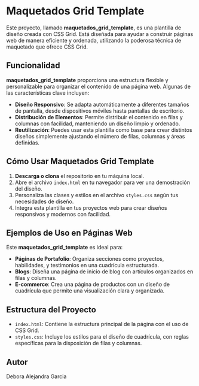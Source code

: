 # Maquetados Grid Template

Este proyecto, llamado **maquetados_grid_template**, es una plantilla de diseño creada con CSS Grid. Está diseñada para ayudar a construir páginas web de manera eficiente y ordenada, utilizando la poderosa técnica de maquetado que ofrece CSS Grid.

## Funcionalidad

**maquetados_grid_template** proporciona una estructura flexible y personalizable para organizar el contenido de una página web. Algunas de las características clave incluyen:

- **Diseño Responsivo**: Se adapta automáticamente a diferentes tamaños de pantalla, desde dispositivos móviles hasta pantallas de escritorio.
- **Distribución de Elementos**: Permite distribuir el contenido en filas y columnas con facilidad, manteniendo un diseño limpio y ordenado.
- **Reutilización**: Puedes usar esta plantilla como base para crear distintos diseños simplemente ajustando el número de filas, columnas y áreas definidas.

## Cómo Usar Maquetados Grid Template

1. **Descarga o clona** el repositorio en tu máquina local.
2. Abre el archivo `index.html` en tu navegador para ver una demostración del diseño.
3. Personaliza las clases y estilos en el archivo `styles.css` según tus necesidades de diseño.
4. Integra esta plantilla en tus proyectos web para crear diseños responsivos y modernos con facilidad.

## Ejemplos de Uso en Páginas Web

Este **maquetados_grid_template** es ideal para:

- **Páginas de Portafolio**: Organiza secciones como proyectos, habilidades, y testimonios en una cuadrícula estructurada.
- **Blogs**: Diseña una página de inicio de blog con artículos organizados en filas y columnas.
- **E-commerce**: Crea una página de productos con un diseño de cuadrícula que permite una visualización clara y organizada.

## Estructura del Proyecto

- `index.html`: Contiene la estructura principal de la página con el uso de CSS Grid.
- `styles.css`: Incluye los estilos para el diseño de cuadrícula, con reglas específicas para la disposición de filas y columnas.

## Autor

Debora Alejandra Garcia 
